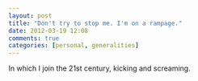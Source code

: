 ```yaml
---
layout: post
title: "Don't try to stop me. I'm on a rampage."
date: 2012-03-19 12:08
comments: true
categories: [personal, generalities]
---
```

In which I join the 21st century, kicking and screaming.
